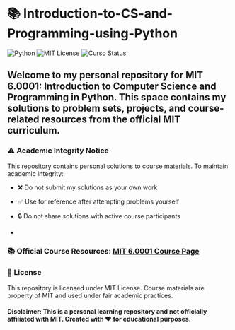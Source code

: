 # 📚 Introduction-to-CS-and-Programming-using-Python

![Python](https://img.shields.io/badge/Python-3.10%2B-blue)
![MIT License](https://img.shields.io/badge/License-MIT-green)
![Curso Status](https://img.shields.io/badge/Status-In_Progress-yellow)

## Welcome to my personal repository for MIT 6.0001: Introduction to Computer Science and Programming in Python. This space contains my solutions to problem sets, projects, and course-related resources from the official MIT curriculum.


### ⚠️ Academic Integrity Notice
This repository contains personal solutions to course materials. To maintain academic integrity:
+ ❌ Do not submit my solutions as your own work

+ ✅ Use for reference after attempting problems yourself

+ 🔒 Do not share solutions with active course participants
+ 

### 📚 Official Course Resources: [MIT 6.0001 Course Page](https://ocw.mit.edu/courses/6-100l-introduction-to-cs-and-programming-using-python-fall-2022/)

### 📝 License
This repository is licensed under MIT License. Course materials are property of MIT and used under fair academic practices.

#### Disclaimer: This is a personal learning repository and not officially affiliated with MIT. Created with ❤️ for educational purposes.
